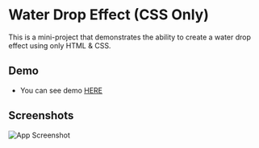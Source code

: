 # Water Drop Effect (CSS Only)

This is a mini-project that demonstrates the ability to create a water drop effect using only HTML & CSS.

## Demo

- You can see demo [HERE]()

## Screenshots

![App Screenshot](https://i.ibb.co/0svPtYJ/project30.jpg)
